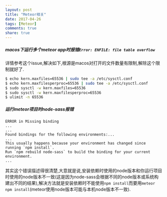 ```yaml
---
layout: post
title: "Meteor相关"
date: 2017-04-26
tags: [Meteor]
comments: true
share: true
---
```


##### macos下运行多个meteor app时报错`Error: ENFILE: file table overflow`

详情参考这个issue,解决如下,根源是macos对打开的文件数量有限制,解除这个限制就好了.

```bash
$ echo kern.maxfiles=65536 | sudo tee -a /etc/sysctl.conf
$ echo kern.maxfilesperproc=65536 | sudo tee -a /etc/sysctl.conf
$ sudo sysctl -w kern.maxfiles=65536
$ sudo sysctl -w kern.maxfilesperproc=65536
$ ulimit -n 65536
```

##### 运行meteor项目时node-sass报错

```shell
ERROR in Missing binding 
...
...
Found bindings for the following environments:...
...
This usually happens because your environment has changed since running `npm install`.
Run `npm rebuild node-sass` to build the binding for your current environment.
...
```

其实这个错误描述得很清楚,大意就是说,安装依赖时使用的node版本和你运行项目时使用的node版本不一致(这是因为node-sass会根据不同的node版本或系统构建出不同的结果),解决方法就是安装依赖时不能使用`npm install`而要用`meteor npm install`(meteor使用node版本可能与本机node版本不一致).
